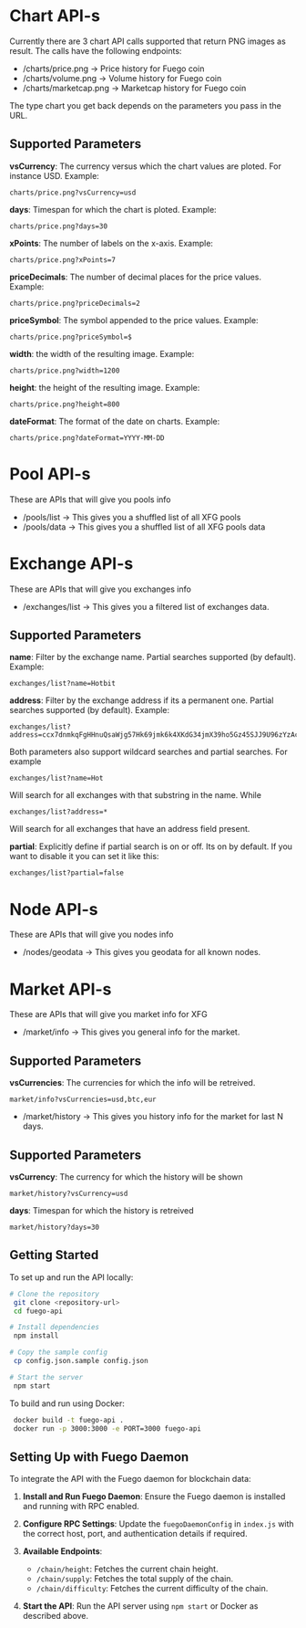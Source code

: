 # Chart API-s

Currently there are 3 chart API calls supported that return PNG images as result. The calls have the following endpoints:

* /charts/price.png -> Price history for Fuego coin
* /charts/volume.png -> Volume history for Fuego coin
* /charts/marketcap.png -> Marketcap history for Fuego coin

The type chart you get back depends on the parameters you pass in the URL.

## Supported Parameters

**vsCurrency**: The currency versus which the chart values are ploted. For instance USD. Example:

```
charts/price.png?vsCurrency=usd
```

**days**: Timespan for which the chart is ploted. Example:

```
charts/price.png?days=30
```

**xPoints**: The number of labels on the x-axis. Example:

```
charts/price.png?xPoints=7
```

**priceDecimals**: The number of decimal places for the price values. Example:

```
charts/price.png?priceDecimals=2
```

**priceSymbol**: The symbol appended to the price values. Example:

```
charts/price.png?priceSymbol=$
```

**width**: the width of the resulting image. Example:

```
charts/price.png?width=1200
```

**height**: the height of the resulting image. Example:

```
charts/price.png?height=800
```
**dateFormat**: The format of the date on charts. Example:

```
charts/price.png?dateFormat=YYYY-MM-DD
```

# Pool API-s

These are APIs that will give you pools info

* /pools/list -> This gives you a shuffled list of all XFG pools 
* /pools/data -> This gives you a shuffled list of all XFG pools data

# Exchange API-s

These are APIs that will give you exchanges info

* /exchanges/list -> This gives you a filtered list of exchanges data.


## Supported Parameters

**name**: Filter by the exchange name. Partial searches supported (by default). Example:

```
exchanges/list?name=Hotbit
```

**address**: Filter by the exchange address if its a permanent one. Partial searches supported (by default). Example:

```
exchanges/list?address=ccx7dnmkqFgHHnuQsaWjg57Hk69jmk6k4XKdG34jmX39ho5Gz45SJJ9U96zYzAcqP421xp8qU3NVpMsFhCotmuGR75i9PAQXEj
```

Both parameters also support wildcard searches and partial searches. For example

```
exchanges/list?name=Hot
```

Will search for all exchanges with that substring in the name. While

```
exchanges/list?address=*
```

Will search for all exchanges that have an address field present.

**partial**: Explicitly define if partial search is on or off. Its on by default. If you want to disable it you can set it like this: 

```
exchanges/list?partial=false
```


# Node API-s

These are APIs that will give you nodes info

* /nodes/geodata -> This gives you geodata for all known nodes.


# Market API-s

These are APIs that will give you market info for XFG

* /market/info -> This gives you general info for the market.

## Supported Parameters

**vsCurrencies**: The currencies for which the info will be retreived.

```
market/info?vsCurrencies=usd,btc,eur
```
* /market/history -> This gives you history info for the market for last N days.

## Supported Parameters

**vsCurrency**: The currency for which the history will be shown

```
market/history?vsCurrency=usd
```

**days**: Timespan for which the history is retreived

```
market/history?days=30
```

## Getting Started

To set up and run the API locally:

```bash
# Clone the repository
 git clone <repository-url>
 cd fuego-api

# Install dependencies
 npm install

# Copy the sample config
 cp config.json.sample config.json

# Start the server
 npm start
```

To build and run using Docker:

```bash
 docker build -t fuego-api .
 docker run -p 3000:3000 -e PORT=3000 fuego-api
```

## Setting Up with Fuego Daemon

To integrate the API with the Fuego daemon for blockchain data:

1. **Install and Run Fuego Daemon**: Ensure the Fuego daemon is installed and running with RPC enabled.

2. **Configure RPC Settings**: Update the `fuegoDaemonConfig` in `index.js` with the correct host, port, and authentication details if required.

3. **Available Endpoints**:
   - `/chain/height`: Fetches the current chain height.
   - `/chain/supply`: Fetches the total supply of the chain.
   - `/chain/difficulty`: Fetches the current difficulty of the chain.

4. **Start the API**: Run the API server using `npm start` or Docker as described above.

